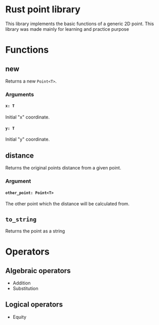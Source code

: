 # Rust point library
This library implements the basic functions of a generic 2D point. This library was made mainly for learning and practice purpose

# Functions

## new
Returns a new `Point<T>`.

### Arguments
#### `x: T`
Initial "x" coordinate.

#### `y: T`
Initial "y" coordinate.

## distance
Returns the original points distance from a given point.

### Argument
#### `other_point: Point<T>`
The other point which the distance will be calculated from.

## `to_string`
Returns the point as a string

# Operators

## Algebraic operators
<ul>
  <li>Addition</li>
  <li>Substitution</li>
</ul>

## Logical operators
<ul>
  <li>Equity</li>
</ul>
